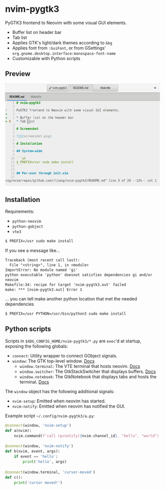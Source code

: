 # nvim-pygtk3

PyGTK3 frontend to Neovim with some visual GUI elements.

* Buffer list on header bar
* Tab list
* Applies GTK's light/dark themes according to `&bg`
* Applies font from `:GuiFont`, or from GSettings'
  `org.gnome.desktop.interface:monospace-font-name`
* Customizable with Python scripts

## Preview

![](screenshot.png)

## Installation

Requirements:

* `python-neovim`
* `python-gobject`
* `vte3`

```sh
$ PREFIX=/usr sudo make install
```

If you see a message like...

```
Traceback (most recent call last):
  File "<string>", line 1, in <module>
ImportError: No module named 'gi'
python executable 'python' doesnot satisfies dependencies gi and/or neovim
Makefile:34: recipe for target 'nvim-pygtk3.out' failed
make: *** [nvim-pygtk3.out] Error 1
```

... you can tell make another python location that met the needed dependencies

```sh
$ PREFIX=/usr PYTHON=/usr/bin/python3 sudo make install
```

## Python scripts

Scripts in `$XDG_CONFIG_HOME/nvim-pygtk3/*.py` are `exec`'d at startup,
exposing the following globals:

* `connect`: Utility wrapper to connect GObject signals.
* `window`: The GTK top-level window.
  [Docs](https://developer.gnome.org/gtk3/unstable/GtkApplicationWindow.html)
  * `window.terminal`: The VTE terminal that hosts neovim.
    [Docs](https://developer.gnome.org/vte/unstable/VteTerminal.html)
  * `window.switcher`: The GtkStackSwitcher that displays buffers.
    [Docs](https://developer.gnome.org/gtk3/unstable/GtkStackSwitcher.html)
  * `window.notebook`: The GtkNotebook that displays tabs and hosts the
    terminal.
    [Docs](https://developer.gnome.org/gtk3/unstable/GtkNotebook.html)

The `window` object has the following additional signals:

* `nvim-setup`: Emitted when neovim has started.
* `nvim-notify`: Emitted when neovim has notified the GUI.

Example script `~/.config/nvim-pygtk3/a.py`:

```python
@connect(window, 'nvim-setup')
def a(nvim):
    nvim.command(f'call rpcnotify({nvim.channel_id}, "hello", "world")')

@connect(window, 'nvim-notify')
def b(nvim, event, args):
    if event == 'hello':
        print('hello', args)

@connect(window.terminal, 'cursor-moved')
def c():
    print('cursor moved!')
```
